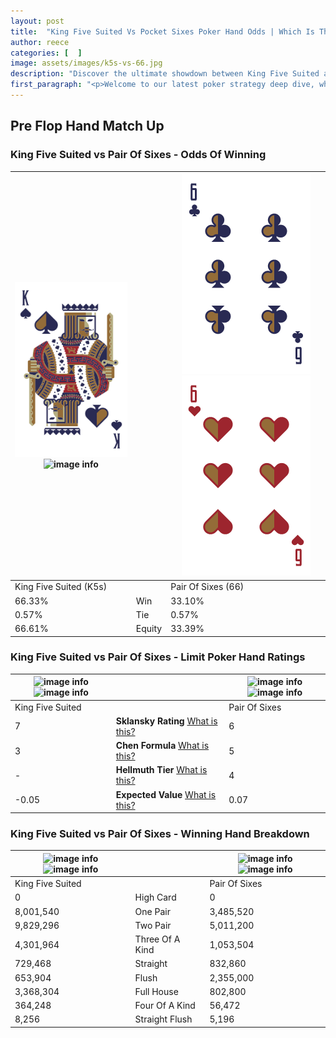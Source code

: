 ```yaml
---
layout: post
title:  "King Five Suited Vs Pocket Sixes Poker Hand Odds | Which Is The Better Hand In Poker? A Complete Guide"
author: reece
categories: [  ]
image: assets/images/k5s-vs-66.jpg
description: "Discover the ultimate showdown between King Five Suited and Pair Of Sixes in poker! Uncover the odds, strategies, and scenarios where one hand triumphs over the other. Get ready to up your poker game with this thrilling analysis."
first_paragraph: "<p>Welcome to our latest poker strategy deep dive, where we're pitting two distinct hands against each other in a high-stakes showdown: King Five Suited vs Pair Of Sixes.</p><p>In the dynamic world of poker, every decision counts, and knowing which hand holds the upper hand is key to your success at the table.</p><p>In this article, we'll dissect these two hands, explore the scenarios where one dominates the other, and equip you with the knowledge to make strategic choices that can tip the odds in your favor.</p><p>Get ready to unravel the intriguing dynamics of these poker hands and elevate your game to new heights.</p>"
---
```




[comment]: # (sp0)

## Pre Flop Hand Match Up

<div class="table hand-ratings" markdown="1"> 



### King Five Suited vs Pair Of Sixes - Odds Of Winning


    
| ![image info](assets/images/hand1/k.png) ![image info](assets/images/hand1/5s.png) |  | ![image info](assets/images/hand2/6.png) ![image info](assets/images/hand2/6o.png) |
| -------- | -------- | -------- |
| King Five Suited (K5s) |  | Pair Of Sixes (66) |
| 66.33% | Win | 33.10% |
| 0.57% | Tie | 0.57% |
| 66.61% | Equity | 33.39% |




[comment]: # (sp1)



### King Five Suited vs Pair Of Sixes - Limit Poker Hand Ratings


    
| ![image info](https://www.riverpairs.com/assets/images/hand1/k.png) ![image info](https://www.riverpairs.com/assets/images/hand1/5s.png) |  | ![image info](https://www.riverpairs.com/assets/images/hand2/6.png) ![image info](https://www.riverpairs.com/assets/images/hand2/6o.png) |
| -------- | -------- | -------- |
| King Five Suited |  | Pair Of Sixes |
| 7 | **Sklansky Rating** [What is this?](/sklansky-rating-explained) | 6 |
| 3 | **Chen Formula** [What is this?](/chen-formula-explained) | 5 |
| - | **Hellmuth Tier** [What is this?](/Hellmuth-tier-explained) | 4 |
| -0.05 | **Expected Value** [What is this?](/expected-value-explained) | 0.07 |




[comment]: # (sp2)



### King Five Suited vs Pair Of Sixes - Winning Hand Breakdown


    
| ![image info](https://www.riverpairs.com/assets/images/hand1/k.png) ![image info](https://www.riverpairs.com/assets/images/hand1/5s.png) |  | ![image info](https://www.riverpairs.com/assets/images/hand2/6.png) ![image info](https://www.riverpairs.com/assets/images/hand2/6o.png) |
| -------- | -------- | -------- |
| King Five Suited |  | Pair Of Sixes |
| 0 | High Card | 0 |
| 8,001,540 | One Pair | 3,485,520 |
| 9,829,296 | Two Pair | 5,011,200 |
| 4,301,964 | Three Of A Kind | 1,053,504 |
| 729,468 | Straight | 832,860 |
| 653,904 | Flush | 2,355,000 |
| 3,368,304 | Full House | 802,800 |
| 364,248 | Four Of A Kind | 56,472 |
| 8,256 | Straight Flush | 5,196 |




[comment]: # (sp3)



</div>

[comment]: # (sp4)



[comment]: # (sp5)

